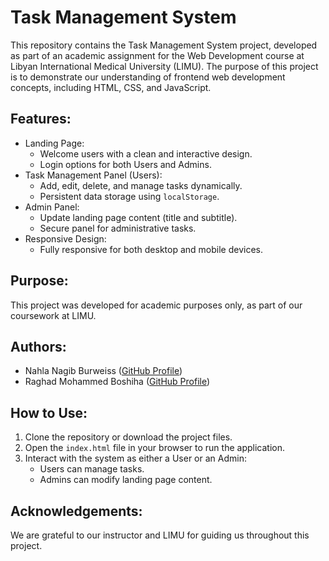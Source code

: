 # Task Management System

This repository contains the Task Management System project, developed as part of an academic assignment for the Web Development course at Libyan International Medical University (LIMU). The purpose of this project is to demonstrate our understanding of frontend web development concepts, including HTML, CSS, and JavaScript.

## Features:
- Landing Page:
  - Welcome users with a clean and interactive design.
  - Login options for both Users and Admins.
- Task Management Panel (Users):
  - Add, edit, delete, and manage tasks dynamically.
  - Persistent data storage using `localStorage`.
- Admin Panel:
  - Update landing page content (title and subtitle).
  - Secure panel for administrative tasks.
- Responsive Design:
  - Fully responsive for both desktop and mobile devices.

## Purpose:
This project was developed for academic purposes only, as part of our coursework at LIMU.

## Authors:
- Nahla Nagib Burweiss ([GitHub Profile](https://github.com/nahnagib))  
- Raghad Mohammed Boshiha ([GitHub Profile](https://github.com/RaghadB03))

## How to Use:
1. Clone the repository or download the project files.
2. Open the `index.html` file in your browser to run the application.
3. Interact with the system as either a User or an Admin:
   - Users can manage tasks.
   - Admins can modify landing page content.

## Acknowledgements:
We are grateful to our instructor and LIMU for guiding us throughout this project.
